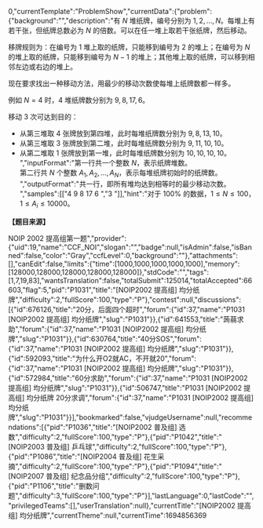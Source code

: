 0,"currentTemplate":"ProblemShow","currentData":{"problem":{"background":"","description":"有 $N$ 堆纸牌，编号分别为 $1,2,\ldots,N$。每堆上有若干张，但纸牌总数必为 $N$ 的倍数。可以在任一堆上取若干张纸牌，然后移动。

移牌规则为：在编号为 $1$ 堆上取的纸牌，只能移到编号为 $2$ 的堆上；在编号为 $N$ 的堆上取的纸牌，只能移到编号为 $N-1$ 的堆上；其他堆上取的纸牌，可以移到相邻左边或右边的堆上。

现在要求找出一种移动方法，用最少的移动次数使每堆上纸牌数都一样多。

例如 $N=4$ 时，$4$ 堆纸牌数分别为 $9,8,17,6$。

移动 $3$ 次可达到目的：

- 从第三堆取 $4$ 张牌放到第四堆，此时每堆纸牌数分别为 $9,8,13,10$。
- 从第三堆取 $3$ 张牌放到第二堆，此时每堆纸牌数分别为 $9,11,10,10$。
- 从第二堆取 $1$ 张牌放到第一堆，此时每堆纸牌数分别为  $10,10,10,10$。
","inputFormat":"第一行共一个整数 $N$，表示纸牌堆数。  
第二行共 $N$ 个整数 $A_1,A_2,\ldots,A_N$，表示每堆纸牌初始时的纸牌数。
","outputFormat":"共一行，即所有堆均达到相等时的最少移动次数。
","samples":[["4
9 8 17 6
","3
"]],"hint":"对于 $100\%$ 的数据，$1  \le  N  \le  100$，$1 \le  A_i  \le 10000$。

**【题目来源】**

NOIP 2002 提高组第一题","provider":{"uid":19,"name":"CCF_NOI","slogan":"","badge":null,"isAdmin":false,"isBanned":false,"color":"Gray","ccfLevel":0,"background":""},"attachments":[],"canEdit":false,"limits":{"time":[1000,1000,1000,1000,1000],"memory":[128000,128000,128000,128000,128000]},"stdCode":"","tags":[1,7,19,83],"wantsTranslation":false,"totalSubmit":125014,"totalAccepted":66603,"flag":5,"pid":"P1031","title":"[NOIP2002 提高组] 均分纸牌","difficulty":2,"fullScore":100,"type":"P"},"contest":null,"discussions":[{"id":676126,"title":"20分，后面四个超时","forum":{"id":37,"name":"P1031 [NOIP2002 提高组] 均分纸牌","slug":"P1031"}},{"id":641553,"title":"蒟蒻求助","forum":{"id":37,"name":"P1031 [NOIP2002 提高组] 均分纸牌","slug":"P1031"}},{"id":630764,"title":"40分SOS","forum":{"id":37,"name":"P1031 [NOIP2002 提高组] 均分纸牌","slug":"P1031"}},{"id":592093,"title":"为什么开O2就AC，不开就20","forum":{"id":37,"name":"P1031 [NOIP2002 提高组] 均分纸牌","slug":"P1031"}},{"id":572984,"title":"60分求助","forum":{"id":37,"name":"P1031 [NOIP2002 提高组] 均分纸牌","slug":"P1031"}},{"id":506747,"title":"P1031 [NOIP2002 提高组] 均分纸牌 20分求调","forum":{"id":37,"name":"P1031 [NOIP2002 提高组] 均分纸牌","slug":"P1031"}}],"bookmarked":false,"vjudgeUsername":null,"recommendations":[{"pid":"P1036","title":"[NOIP2002 普及组] 选数","difficulty":2,"fullScore":100,"type":"P"},{"pid":"P1042","title":"[NOIP2003 普及组] 乒乓球","difficulty":2,"fullScore":100,"type":"P"},{"pid":"P1086","title":"[NOIP2004 普及组] 花生采摘","difficulty":2,"fullScore":100,"type":"P"},{"pid":"P1094","title":"[NOIP2007 普及组] 纪念品分组","difficulty":2,"fullScore":100,"type":"P"},{"pid":"P1106","title":"删数问题","difficulty":3,"fullScore":100,"type":"P"}],"lastLanguage":0,"lastCode":"","privilegedTeams":[],"userTranslation":null},"currentTitle":"[NOIP2002 提高组] 均分纸牌","currentTheme":null,"currentTime":1694856369